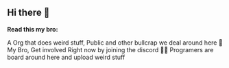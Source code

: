## Hi there 👋

**Read this my bro:**

A Org that does weird stuff, Public and other bullcrap we deal around here
🌈 My Bro, Get involved Right now by joining the discord
👩‍💻 Programers are board around here and upload weird stuff

